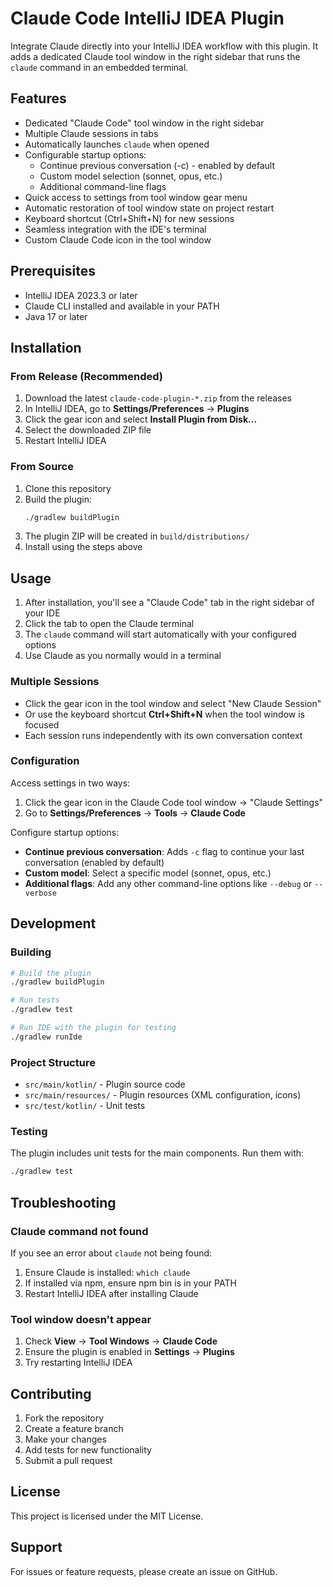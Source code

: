 # Claude Code IntelliJ IDEA Plugin

Integrate Claude directly into your IntelliJ IDEA workflow with this plugin. It adds a dedicated Claude tool window in the right sidebar that runs the `claude` command in an embedded terminal.

## Features

- Dedicated "Claude Code" tool window in the right sidebar
- Multiple Claude sessions in tabs
- Automatically launches `claude` when opened
- Configurable startup options:
  - Continue previous conversation (-c) - enabled by default
  - Custom model selection (sonnet, opus, etc.)
  - Additional command-line flags
- Quick access to settings from tool window gear menu
- Automatic restoration of tool window state on project restart
- Keyboard shortcut (Ctrl+Shift+N) for new sessions
- Seamless integration with the IDE's terminal
- Custom Claude Code icon in the tool window

## Prerequisites

- IntelliJ IDEA 2023.3 or later
- Claude CLI installed and available in your PATH
- Java 17 or later

## Installation

### From Release (Recommended)

1. Download the latest `claude-code-plugin-*.zip` from the releases
2. In IntelliJ IDEA, go to **Settings/Preferences** → **Plugins**
3. Click the gear icon and select **Install Plugin from Disk...**
4. Select the downloaded ZIP file
5. Restart IntelliJ IDEA

### From Source

1. Clone this repository
2. Build the plugin:
   ```bash
   ./gradlew buildPlugin
   ```
3. The plugin ZIP will be created in `build/distributions/`
4. Install using the steps above

## Usage

1. After installation, you'll see a "Claude Code" tab in the right sidebar of your IDE
2. Click the tab to open the Claude terminal
3. The `claude` command will start automatically with your configured options
4. Use Claude as you normally would in a terminal

### Multiple Sessions

- Click the gear icon in the tool window and select "New Claude Session"
- Or use the keyboard shortcut **Ctrl+Shift+N** when the tool window is focused
- Each session runs independently with its own conversation context

### Configuration

Access settings in two ways:
1. Click the gear icon in the Claude Code tool window → "Claude Settings"
2. Go to **Settings/Preferences** → **Tools** → **Claude Code**

Configure startup options:
- **Continue previous conversation**: Adds `-c` flag to continue your last conversation (enabled by default)
- **Custom model**: Select a specific model (sonnet, opus, etc.)
- **Additional flags**: Add any other command-line options like `--debug` or `--verbose`

## Development

### Building

```bash
# Build the plugin
./gradlew buildPlugin

# Run tests
./gradlew test

# Run IDE with the plugin for testing
./gradlew runIde
```

### Project Structure

- `src/main/kotlin/` - Plugin source code
- `src/main/resources/` - Plugin resources (XML configuration, icons)
- `src/test/kotlin/` - Unit tests

### Testing

The plugin includes unit tests for the main components. Run them with:

```bash
./gradlew test
```

## Troubleshooting

### Claude command not found

If you see an error about `claude` not being found:

1. Ensure Claude is installed: `which claude`
2. If installed via npm, ensure npm bin is in your PATH
3. Restart IntelliJ IDEA after installing Claude

### Tool window doesn't appear

1. Check **View** → **Tool Windows** → **Claude Code**
2. Ensure the plugin is enabled in **Settings** → **Plugins**
3. Try restarting IntelliJ IDEA

## Contributing

1. Fork the repository
2. Create a feature branch
3. Make your changes
4. Add tests for new functionality
5. Submit a pull request

## License

This project is licensed under the MIT License.

## Support

For issues or feature requests, please create an issue on GitHub.